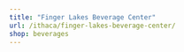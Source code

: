 ```yaml
---
title: "Finger Lakes Beverage Center"
url: /ithaca/finger-lakes-beverage-center/
shop: beverages
---
```


